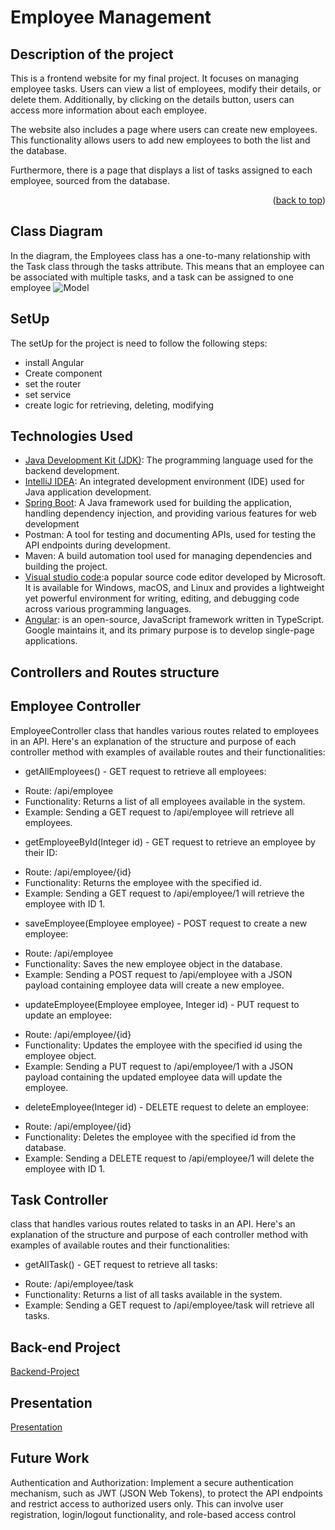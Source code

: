 # Employee Management
<!-- ABOUT THE PROJECT -->
## Description of the project
This is a frontend website for my final project. It focuses on managing employee tasks. Users can view a list of employees, modify their details, or delete them. Additionally, by clicking on the details button, users can access more information about each employee.

The website also includes a page where users can create new employees. This functionality allows users to add new employees to both the list and the database.

Furthermore, there is a page that displays a list of tasks assigned to each employee, sourced from the database.
<p align="right">(<a href="#readme-top">back to top</a>)</p>

## Class Diagram
In the diagram, the Employees class has a one-to-many relationship with the Task class through the tasks attribute. This means that an employee can be associated with multiple tasks, and a task can be assigned to one employee
![Model](/Users/jawahermut/Documents/classDia.png)

## SetUp
The setUp for the project is need to follow the following steps:
* install Angular
* Create component
* set the router
* set service
* create logic for retrieving, deleting, modifying

## Technologies Used
* [Java Development Kit (JDK)](https://www.oracle.com/java/technologies/javase-downloads.html): The programming language used for the backend development.
* [IntelliJ IDEA](https://www.jetbrains.com/idea/): An integrated development environment (IDE) used for Java application development.
* [Spring Boot](https://start.spring.io/): A Java framework used for building the application, handling dependency injection, and providing various features for web development
* Postman: A tool for testing and documenting APIs, used for testing the API endpoints during development.
* Maven: A build automation tool used for managing dependencies and building the project.
* [Visual studio code](https://code.visualstudio.com/docs/sourcecontrol/intro-to-git):a popular source code editor developed by Microsoft. It is available for Windows, macOS, and Linux and provides a lightweight yet powerful environment for writing, editing, and debugging code across various programming languages.
* [Angular](https://angular.io/): is an open-source, JavaScript framework written in TypeScript. Google maintains it, and its primary purpose is to develop single-page applications.

 ## Controllers and Routes structure
## Employee Controller
EmployeeController class that handles various routes related to employees in an API. Here's an explanation of the structure and purpose of each controller method with examples of available routes and their functionalities:
* getAllEmployees() - GET request to retrieve all employees:
- Route: /api/employee
- Functionality: Returns a list of all employees available in the system.
- Example: Sending a GET request to /api/employee will retrieve all employees.

* getEmployeeById(Integer id) - GET request to retrieve an employee by their ID:
- Route: /api/employee/{id}
- Functionality: Returns the employee with the specified id.
- Example: Sending a GET request to /api/employee/1 will retrieve the employee with ID 1.

* saveEmployee(Employee employee) - POST request to create a new employee:
- Route: /api/employee
- Functionality: Saves the new employee object in the database.
- Example: Sending a POST request to /api/employee with a JSON payload containing employee data will create a new employee.

* updateEmployee(Employee employee, Integer id) - PUT request to update an employee:
- Route: /api/employee/{id}
- Functionality: Updates the employee with the specified id using the employee object.
- Example: Sending a PUT request to /api/employee/1 with a JSON payload containing the updated employee data will update the employee.

* deleteEmployee(Integer id) - DELETE request to delete an employee:
- Route: /api/employee/{id}
- Functionality: Deletes the employee with the specified id from the database.
- Example: Sending a DELETE request to /api/employee/1 will delete the employee with ID 1.
## Task Controller
class that handles various routes related to tasks in an API. Here's an explanation of the structure and purpose of each controller method with examples of available routes and their functionalities:
* getAllTask() - GET request to retrieve all tasks:
- Route: /api/employee/task
- Functionality: Returns a list of all tasks available in the system.
- Example: Sending a GET request to /api/employee/task will retrieve all tasks.

## Back-end Project
[Backend-Project](https://github.com/jawahermut/midProject.git)
## Presentation
[Presentation](https://www.canva.com/design/DAFytBRB1bc/_LAwK2pa1YH4HjFw6TTQbg/view?utm_content=DAFytBRB1bc&utm_campaign=designshare&utm_medium=link&utm_source=editor)

## Future Work
Authentication and Authorization: Implement a secure authentication mechanism, such as JWT (JSON Web Tokens), to protect the API endpoints and restrict access to authorized users only. This can involve user registration, login/logout functionality, and role-based access control
